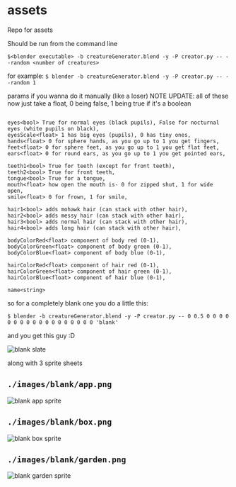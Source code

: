 # assets
Repo for assets

Should be run from the command line

`$<blender executable> -b creatureGenerator.blend -y -P creator.py -- --random <number of creatures>`


for example:
`$ blender -b creatureGenerator.blend -y -P creator.py -- --random 1`


params if you wanna do it manually (like a loser)
NOTE UPDATE: all of these now just take a float, 0 being false, 1 being true if it's a boolean
```

eyes<bool> True for normal eyes (black pupils), False for nocturnal eyes (white pupils on black),
eyesScale<float> 1 has big eyes (pupils), 0 has tiny ones,
hands<float> 0 for sphere hands, as you go up to 1 you get fingers,
feet<float> 0 for sphere feet, as you go up to 1 you get flat feet,
ears<float> 0 for round ears, as you go up to 1 you get pointed ears,

teeth1<bool> True for teeth (except for front teeth),
teeth2<bool> True for front teeth,
tongue<bool> True for a tongue,
mouth<float> how open the mouth is- 0 for zipped shut, 1 for wide open,
smile<float> 0 for frown, 1 for smile,

hair1<bool> adds mohawk hair (can stack with other hair),
hair2<bool> adds messy hair (can stack with other hair),
hair3<bool> adds normal hair (can stack with other hair),
hair4<bool> adds long hair (can stack with other hair),

bodyColorRed<float> component of body red (0-1),
bodyColorGreen<float> component of body green (0-1),
bodyColorBlue<float> component of body blue (0-1),

hairColorRed<float> component of hair red (0-1),
hairColorGreen<float> component of hair green (0-1),
hairColorBlue<float> component of hair blue (0-1),

name<string>
```

so for a completely blank one you do a little this:

`$ blender -b creatureGenerator.blend -y -P creator.py -- 0 0.5 0 0 0 0 0 0 0 0 0 0 0 0 0 0 0 0 0 0 'blank'`

and you get this guy :D


![blank slate](http://i.imgur.com/7JfLhcX.png)

along with 3 sprite sheets

## `./images/blank/app.png`

![blank app sprite](http://i.imgur.com/amW7J6M.png)

## `./images/blank/box.png`

![blank box sprite](http://i.imgur.com/Ech4VPT.png)

## `./images/blank/garden.png`

![blank garden sprite](http://i.imgur.com/B61Un1A.png)

